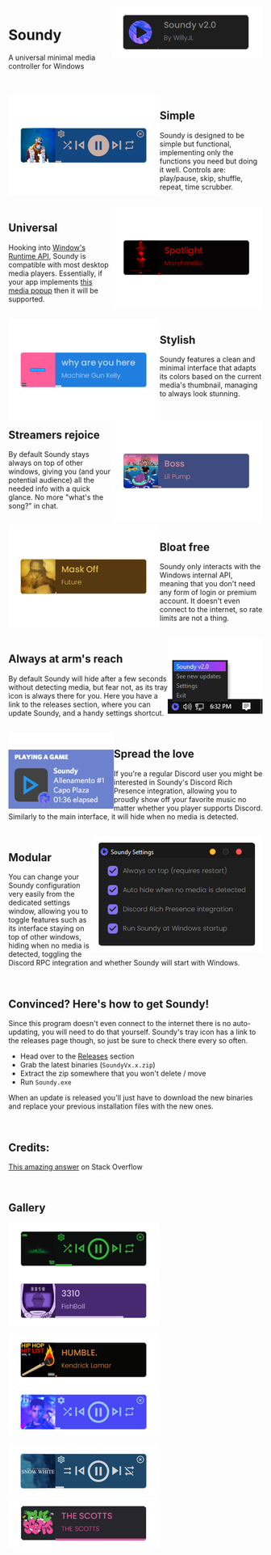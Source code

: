 <img align="right" src=".github/images/Soundy.png">

# Soundy
A universal minimal media controller for Windows

<br />
<br />



<img align="left" src=".github/images/Rockstar.png">

## Simple
Soundy is designed to be simple but functional, implementing only the functions you need but doing it well. Controls are: play/pause, skip, shuffle, repeat, time scrubber.

<br />



<img align="right" src=".github/images/Spotlight.png">

## Universal
Hooking into [Window's Runtime API](https://docs.microsoft.com/en-us/uwp/api/windows.media.control.globalsystemmediatransportcontrolssession), Soundy is compatible with most desktop media players. Essentially, if your app implements [this media popup](https://i.stack.imgur.com/Wr78Q.png) then it will be supported.

<br />



<img align="left" src=".github/images/WhyAreYouHere.png">

## Stylish
Soundy features a clean and minimal interface that adapts its colors based on the current media's thumbnail, managing to always look stunning.

<br />



<img align="right" src=".github/images/Boss.png">

## Streamers rejoice
By default Soundy stays always on top of other windows, giving you (and your potential audience) all the needed info with a quick glance. No more "what's the song?" in chat.

<br />



<img align="left" src=".github/images/MaskOff.png">

## Bloat free
Soundy only interacts with the Windows internal API, meaning that you don't need any form of login or premium account. It doesn't even connect to the internet, so rate limits are not a thing.

<br />



<img align="right" src=".github/images/TrayIcon.png">

## Always at arm's reach
By default Soundy will hide after a few seconds without detecting media, but fear not, as its tray icon is always there for you. Here you have a link to the releases section, where you can update Soundy, and a handy settings shortcut.

<br />



<img align="left" src=".github/images/DiscordRPC.png">

## Spread the love
If you're a regular Discord user you might be interested in Soundy's Discord Rich Presence integration, allowing you to proudly show off your favorite music no matter whether you player supports Discord. Similarly to the main interface, it will hide when no media is detected.

<br />



<img align="right" src=".github/images/Settings.png">

## Modular
You can change your Soundy configuration very easily from the dedicated settings window, allowing you to toggle features such as its interface staying on top of other windows, hiding when no media is detected, toggling the Discord RPC integration and whether Soundy will start with Windows.

<br />



## Convinced? Here's how to get Soundy!
Since this program doesn't even connect to the internet there is no auto-updating, you will need to do that yourself. Soundy's tray icon has a link to the releases page though, so just be sure to check there every so often.

 - Head over to the [Releases](https://github.com/Willy-JL/soundy/releases) section
 - Grab the latest binaries (`SoundyVx.x.zip`)
 - Extract the zip somewhere that you won't delete / move
 - Run `Soundy.exe`

When an update is released you'll just have to download the new binaries and replace your previous installation files with the new ones.


<br />

## Credits:
[This amazing answer](https://stackoverflow.com/a/66037406) on Stack Overflow


<br />

## Gallery

![](.github/images/GTG.png)
![](.github/images/3310.png)

![](.github/images/HUMBLE.png)
![](.github/images/iSpy.png)

![](.github/images/SnowWhite.png)
![](.github/images/TheScotts.png)
